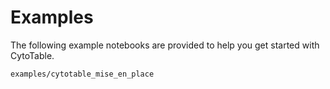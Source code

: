 # Examples

The following example notebooks are provided to help you get started with CytoTable.

```{toctree}
examples/cytotable_mise_en_place
```
